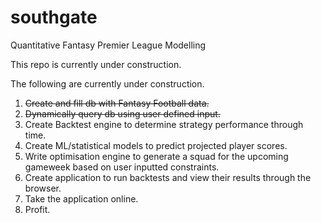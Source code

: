# southgate
Quantitative Fantasy Premier League Modelling

This repo is currently under construction.

The following are currently under construction.

1. ~~Create and fill db with Fantasy Football data.~~
2. ~~Dynamically query db using user defined input.~~
3. Create Backtest engine to determine strategy performance through time.
4. Create ML/statistical models to predict projected player scores.
5. Write optimisation engine to generate a squad for the upcoming gameweek based on user inputted constraints.
6. Create application to run backtests and view their results through the browser.
7. Take the application online.
8. Profit.

